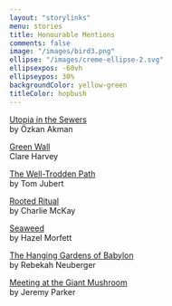 ```yaml
---
layout: "storylinks"
menu: stories
title: Honourable Mentions
comments: false
image: "/images/bird3.png"
ellipse: "/images/creme-ellipse-2.svg"
ellipsexpos: -60vh 
ellipseypos: 30%
backgroundColor: yellow-green
titleColor: hopbush
---
```

<p><a class=storylink href="/stories/utopia-sewers">Utopia in the Sewers</a><br>
by Özkan Akman</p>

<p><a class=storylink href="/stories/green-wall">Green Wall</a><br>
Clare Harvey</p>

<p><a class=storylink href="/stories/well-trodden">The Well-Trodden Path</a><br>
by Tom Jubert</p>

<p><a class=storylink href="/stories/rooted-ritual">Rooted Ritual</a><br>
by Charlie McKay </p>

<p><a class=storylink href="/stories/seaweed">Seaweed</a><br>
by Hazel Morfett</p>

<p><a class=storylink href="/stories/hanging-gardens">The Hanging Gardens of Babylon</a><br>
by Rebekah Neuberger</p>

<p><a class=storylink href="/stories/meeting-mushrooms">Meeting at the Giant Mushroom</a><br>
by Jeremy Parker</p>